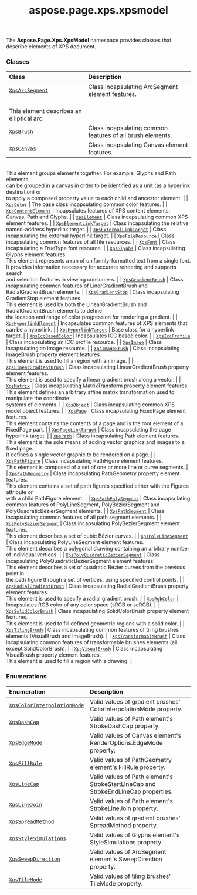﻿---
title: aspose.page.xps.xpsmodel
second_title: Aspose.Page for Python via .NET API References
description: 
type: docs
weight: 10
url: /python-net/aspose.page.xps.xpsmodel/
is_root: false
---

The **Aspose.Page.Xps.XpsModel**  namespace provides classes that describe elements of XPS document.

### Classes
| Class | Description |
| :- | :- |
| [`XpsArcSegment`](/page/python-net/aspose.page.xps.xpsmodel/xpsarcsegment) | Class incapsulating ArcSegment element features.<br/>This element describes an elliptical arc. |
| [`XpsBrush`](/page/python-net/aspose.page.xps.xpsmodel/xpsbrush) | Class incapsulating common features of all brush elements. |
| [`XpsCanvas`](/page/python-net/aspose.page.xps.xpsmodel/xpscanvas) | Class incapsulating Canvas element features.<br/>This element groups elements together. For example, Glyphs and Path elements<br/>can be grouped in a canvas in order to be identified as a unit (as a hyperlink destination) or<br/>to apply a composed property value to each child and ancestor element. |
| [`XpsColor`](/page/python-net/aspose.page.xps.xpsmodel/xpscolor) | The base class incapsulating common color features. |
| [`XpsContentElement`](/page/python-net/aspose.page.xps.xpsmodel/xpscontentelement) | Incapsulates features of XPS content elements: Canvas, Path and Glyphs. |
| [`XpsElement`](/page/python-net/aspose.page.xps.xpsmodel/xpselement) | Class incapsulating common XPS element features. |
| [`XpsElementLinkTarget`](/page/python-net/aspose.page.xps.xpsmodel/xpselementlinktarget) | Class incapsulating the relative named-address hyperlink target. |
| [`XpsExternalLinkTarget`](/page/python-net/aspose.page.xps.xpsmodel/xpsexternallinktarget) | Class incapsulating the external hyperlink target. |
| [`XpsFileResource`](/page/python-net/aspose.page.xps.xpsmodel/xpsfileresource) | Class incapsulating common features of all file resources. |
| [`XpsFont`](/page/python-net/aspose.page.xps.xpsmodel/xpsfont) | Class incapsulating a TrueType font resource. |
| [`XpsGlyphs`](/page/python-net/aspose.page.xps.xpsmodel/xpsglyphs) | Class incapsulating Glyphs element features.<br/>This element represents a run of uniformly-formatted text from a single font.<br/>It provides information necessary for accurate rendering and supports search<br/>and selection features in viewing consumers. |
| [`XpsGradientBrush`](/page/python-net/aspose.page.xps.xpsmodel/xpsgradientbrush) | Class incapsulating common features of LinerGradientBrush and RadialGradientBrush elements. |
| [`XpsGradientStop`](/page/python-net/aspose.page.xps.xpsmodel/xpsgradientstop) | Class incapsulating GradientStop element features.<br/>This  element is used by both the LinearGradientBrush and RadialGradientBrush elements to define<br/>the location and range of color progression for rendering a gradient. |
| [`XpsHyperlinkElement`](/page/python-net/aspose.page.xps.xpsmodel/xpshyperlinkelement) | Incapsulates common features of XPS elements that can be a hyperlink. |
| [`XpsHyperlinkTarget`](/page/python-net/aspose.page.xps.xpsmodel/xpshyperlinktarget) | Base class for a hyperlink target. |
| [`XpsIccBasedColor`](/page/python-net/aspose.page.xps.xpsmodel/xpsiccbasedcolor) | Incapsulates ICC based color. |
| [`XpsIccProfile`](/page/python-net/aspose.page.xps.xpsmodel/xpsiccprofile) | Class incapsulating an ICC profile resource. |
| [`XpsImage`](/page/python-net/aspose.page.xps.xpsmodel/xpsimage) | Class incapsulating an image resource. |
| [`XpsImageBrush`](/page/python-net/aspose.page.xps.xpsmodel/xpsimagebrush) | Class incapsulating ImageBrush property element features.<br/>This element is used to fill a region with an image. |
| [`XpsLinearGradientBrush`](/page/python-net/aspose.page.xps.xpsmodel/xpslineargradientbrush) | Class incapsulating LinearGradientBrush property element features.<br/>This element is used to specify a linear gradient brush along a vector. |
| [`XpsMatrix`](/page/python-net/aspose.page.xps.xpsmodel/xpsmatrix) | Class incapsulating MatrixTransform property element features.<br/>This element defines an arbitrary affine matrix transformation used to manipulate the coordinate<br/>systems of elements. |
| [`XpsObject`](/page/python-net/aspose.page.xps.xpsmodel/xpsobject) | Class incapsulating common XPS model object features. |
| [`XpsPage`](/page/python-net/aspose.page.xps.xpsmodel/xpspage) | Class incapsulating FixedPage element features.<br/>This element contains the contents of a page and is the root element of a FixedPage part. |
| [`XpsPageLinkTarget`](/page/python-net/aspose.page.xps.xpsmodel/xpspagelinktarget) | Class incapsulating the page hyperlink target. |
| [`XpsPath`](/page/python-net/aspose.page.xps.xpsmodel/xpspath) | Class incapsulating Path element features.<br/>This element is the sole means of adding vector graphics and images to a fixed page.<br/>It defines a single vector graphic to be rendered on a page. |
| [`XpsPathFigure`](/page/python-net/aspose.page.xps.xpsmodel/xpspathfigure) | Class incapsulating PathFigure element features.<br/>This element is composed of a set of one or more line or curve segments. |
| [`XpsPathGeometry`](/page/python-net/aspose.page.xps.xpsmodel/xpspathgeometry) | Class incapsulating PathGeometry property element features.<br/>This element contains a set of path figures specified either with the Figures attribute or<br/>with a child PathFigure element. |
| [`XpsPathPolySegment`](/page/python-net/aspose.page.xps.xpsmodel/xpspathpolysegment) | Class incapsulating common features of PolyLineSegment, PolyBézierSegment and <br/>PolyQuadraticBézierSegment elements. |
| [`XpsPathSegment`](/page/python-net/aspose.page.xps.xpsmodel/xpspathsegment) | Class incapsulating common features of all path segment elements. |
| [`XpsPolyBezierSegment`](/page/python-net/aspose.page.xps.xpsmodel/xpspolybeziersegment) | Class incapsulating PolyBezierSegment element features.<br/>This element describes a set of cubic Bézier curves. |
| [`XpsPolyLineSegment`](/page/python-net/aspose.page.xps.xpsmodel/xpspolylinesegment) | Class incapsulating PolyLineSegment element features.<br/>This element describes a polygonal drawing containing an arbitrary number of individual vertices. |
| [`XpsPolyQuadraticBezierSegment`](/page/python-net/aspose.page.xps.xpsmodel/xpspolyquadraticbeziersegment) | Class incapsulating PolyQuadraticBezierSegment element features.<br/>This element describes a set of quadratic Bézier curves from the previous point in<br/>the path figure through a set of vertices, using specified control points. |
| [`XpsRadialGradientBrush`](/page/python-net/aspose.page.xps.xpsmodel/xpsradialgradientbrush) | Class incapsulating RadialGradientBrush property element features.<br/>This element is used to specify a radial gradient brush. |
| [`XpsRgbColor`](/page/python-net/aspose.page.xps.xpsmodel/xpsrgbcolor) | Incapsulates RGB color of any color space (sRGB or scRGB). |
| [`XpsSolidColorBrush`](/page/python-net/aspose.page.xps.xpsmodel/xpssolidcolorbrush) | Class incapsulating SolidColorBrush property element features.<br/>This element is used to fill defined geometric regions with a solid color. |
| [`XpsTilingBrush`](/page/python-net/aspose.page.xps.xpsmodel/xpstilingbrush) | Class incapsulating common features of tiling brushes elements (VisualBrush and ImageBrush). |
| [`XpsTransformableBrush`](/page/python-net/aspose.page.xps.xpsmodel/xpstransformablebrush) | Class incapsulating common features of transformable brushes elements (all except SolidColorBrush). |
| [`XpsVisualBrush`](/page/python-net/aspose.page.xps.xpsmodel/xpsvisualbrush) | Class incapsulating VisualBrush property element features.<br/>This element is used to fill a region with a drawing. |


### Enumerations
| Enumeration | Description |
| :- | :- |
| [`XpsColorInterpolationMode`](/page/python-net/aspose.page.xps.xpsmodel/xpscolorinterpolationmode) | Valid values of gradient brushes' ColorInterpolationMode property. |
| [`XpsDashCap`](/page/python-net/aspose.page.xps.xpsmodel/xpsdashcap) | Valid values of Path element's StrokeDashCap property. |
| [`XpsEdgeMode`](/page/python-net/aspose.page.xps.xpsmodel/xpsedgemode) | Valid values of Canvas element's RenderOptions.EdgeMode property. |
| [`XpsFillRule`](/page/python-net/aspose.page.xps.xpsmodel/xpsfillrule) | Valid values of PathGeometry element's FillRule property. |
| [`XpsLineCap`](/page/python-net/aspose.page.xps.xpsmodel/xpslinecap) | Valid values of Path element's StrokeStartLineCap and StrokeEndLineCap properties. |
| [`XpsLineJoin`](/page/python-net/aspose.page.xps.xpsmodel/xpslinejoin) | Valid values of Path element's StrokeLineJoin property. |
| [`XpsSpreadMethod`](/page/python-net/aspose.page.xps.xpsmodel/xpsspreadmethod) | Valid values of gradient brushes' SpreadMethod property. |
| [`XpsStyleSimulations`](/page/python-net/aspose.page.xps.xpsmodel/xpsstylesimulations) | Valid values of Glyphs element's StyleSimulations property. |
| [`XpsSweepDirection`](/page/python-net/aspose.page.xps.xpsmodel/xpssweepdirection) | Valid values of ArcSegment element's SweepDirection property. |
| [`XpsTileMode`](/page/python-net/aspose.page.xps.xpsmodel/xpstilemode) | Valid values of tiling brushes' TileMode property. |


